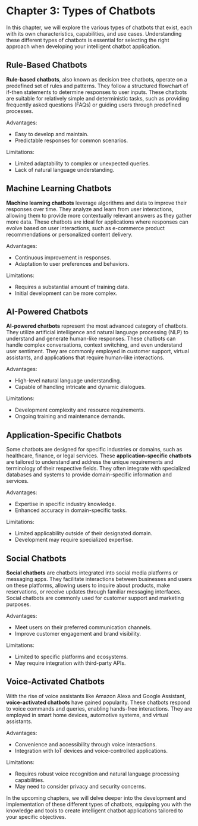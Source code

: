 Chapter 3: Types of Chatbots
============================

In this chapter, we will explore the various types of chatbots that exist, each with its own characteristics, capabilities, and use cases. Understanding these different types of chatbots is essential for selecting the right approach when developing your intelligent chatbot application.

Rule-Based Chatbots
-------------------

**Rule-based chatbots**, also known as decision tree chatbots, operate on a predefined set of rules and patterns. They follow a structured flowchart of if-then statements to determine responses to user inputs. These chatbots are suitable for relatively simple and deterministic tasks, such as providing frequently asked questions (FAQs) or guiding users through predefined processes.

Advantages:

* Easy to develop and maintain.
* Predictable responses for common scenarios.

Limitations:

* Limited adaptability to complex or unexpected queries.
* Lack of natural language understanding.

Machine Learning Chatbots
-------------------------

**Machine learning chatbots** leverage algorithms and data to improve their responses over time. They analyze and learn from user interactions, allowing them to provide more contextually relevant answers as they gather more data. These chatbots are ideal for applications where responses can evolve based on user interactions, such as e-commerce product recommendations or personalized content delivery.

Advantages:

* Continuous improvement in responses.
* Adaptation to user preferences and behaviors.

Limitations:

* Requires a substantial amount of training data.
* Initial development can be more complex.

AI-Powered Chatbots
-------------------

**AI-powered chatbots** represent the most advanced category of chatbots. They utilize artificial intelligence and natural language processing (NLP) to understand and generate human-like responses. These chatbots can handle complex conversations, context switching, and even understand user sentiment. They are commonly employed in customer support, virtual assistants, and applications that require human-like interactions.

Advantages:

* High-level natural language understanding.
* Capable of handling intricate and dynamic dialogues.

Limitations:

* Development complexity and resource requirements.
* Ongoing training and maintenance demands.

Application-Specific Chatbots
-----------------------------

Some chatbots are designed for specific industries or domains, such as healthcare, finance, or legal services. These **application-specific chatbots** are tailored to understand and address the unique requirements and terminology of their respective fields. They often integrate with specialized databases and systems to provide domain-specific information and services.

Advantages:

* Expertise in specific industry knowledge.
* Enhanced accuracy in domain-specific tasks.

Limitations:

* Limited applicability outside of their designated domain.
* Development may require specialized expertise.

Social Chatbots
---------------

**Social chatbots** are chatbots integrated into social media platforms or messaging apps. They facilitate interactions between businesses and users on these platforms, allowing users to inquire about products, make reservations, or receive updates through familiar messaging interfaces. Social chatbots are commonly used for customer support and marketing purposes.

Advantages:

* Meet users on their preferred communication channels.
* Improve customer engagement and brand visibility.

Limitations:

* Limited to specific platforms and ecosystems.
* May require integration with third-party APIs.

Voice-Activated Chatbots
------------------------

With the rise of voice assistants like Amazon Alexa and Google Assistant, **voice-activated chatbots** have gained popularity. These chatbots respond to voice commands and queries, enabling hands-free interactions. They are employed in smart home devices, automotive systems, and virtual assistants.

Advantages:

* Convenience and accessibility through voice interactions.
* Integration with IoT devices and voice-controlled applications.

Limitations:

* Requires robust voice recognition and natural language processing capabilities.
* May need to consider privacy and security concerns.

In the upcoming chapters, we will delve deeper into the development and implementation of these different types of chatbots, equipping you with the knowledge and tools to create intelligent chatbot applications tailored to your specific objectives.
